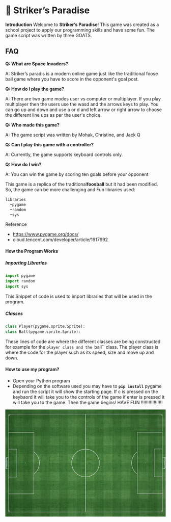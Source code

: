 # 🚀 Striker’s Paradise
**Introduction**
Welcome to **Striker’s Paradise**! This game was created as a school project to apply our programming skills and have some fun. The game script was written by three GOATS.
## FAQ
**Q: What are Space Invaders?**

A: Striker’s paradis is a modern online game just like the traditional foose ball game where you have to score in the opponent's goal post. 

**Q: How do I play the game?**

A: There are two game modes user vs computer or multiplayer. If you play multiplayer then the users use the wasd and the arrows keys to play. You can go up and down and use a or d and left arrow or right arrow to choose the different line ups as per the user's choice. 

**Q: Who made this game?**

A: The game script was written by Mohak, Christine, and Jack Q

**Q: Can I play this game with a controller?**

A: Currently, the game supports keyboard controls only.

**Q: How do I win?**


A: You can win the game by scoring ten goals before your opponent 

This game is a replica of the traditional**foosball** but it had been modified. So, the game can be more challenging and Fun
libraries used:
```
libraries 
  •pygame
  •random
  •sys
```
Reference
- https://www.pygame.org/docs/
- cloud.tencent.com/developer/article/1917992
#### How the Program Works
##### Importing Libraries
``` python
import pygame
import random
import sys
```
This Snippet of code is used to import libraries that will be used in the program.
##### Classes
``` python
class Player(pygame.sprite.Sprite):
class Ball(pygame.sprite.Sprite):
```

These lines of code are where the different classes are being constructed for example for the ``player class and the ``ball`` class. The player class is where the code for the player such as its speed, size and move up and down.

#### How to use my program?
- Open your Python program
- Depending on the software used you may have to **``pip install``** pygame and run the script
it will show the starting page. If c is pressed on the keybaord it will take you to the controls of the game if enter is pressed it will take you to the game.
Then the game begins!
HAVE FUN !!!!!!!!!!!!!!!!!

![filed page](Screenshots/Field.jpg)
